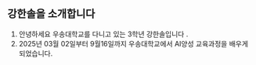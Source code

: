 ## 강한솔을 소개합니다

1. 안녕하세요 우송대학교를 다니고 있는 3학년 강한솔입니다 .
2. 2025년 03월 02일부터 9월16일까지 우송대학교에서 AI양성 교육과정을 배우게 되었습니다.

